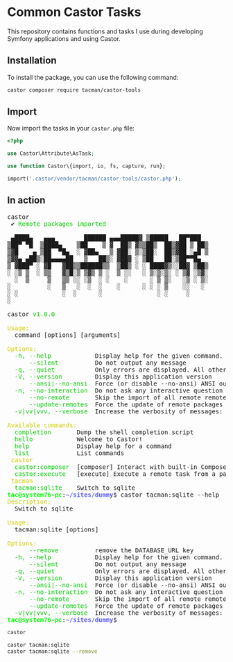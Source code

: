# Common Castor Tasks

This repository contains functions and tasks I use during developing Symfony applications and using Castor.

## Installation

To install the package, you can use the following command:

```bash
castor composer require tacman/castor-tools
```

## Import

Now import the tasks in your `castor.php` file:

```php
<?php

use Castor\Attribute\AsTask;

use function Castor\{import, io, fs, capture, run};

import('.castor/vendor/tacman/castor-tools/castor.php');
```
## In action

<pre>castor
 ✔ <font color="#00CD00">Remote packages imported</font>

 ▄████▄   ▄▄▄        ██████ ▄▄▄█████▓ ▒█████   ██▀███
▒██▀ ▀█  ▒████▄    ▒██    ▒ ▓  ██▒ ▓▒▒██▒  ██▒▓██ ▒ ██▒
▒▓█    ▄ ▒██  ▀█▄  ░ ▓██▄   ▒ ▓██░ ▒░▒██░  ██▒▓██ ░▄█ ▒
▒▓▓▄ ▄██▒░██▄▄▄▄██   ▒   ██▒░ ▓██▓ ░ ▒██   ██░▒██▀▀█▄
▒ ▓███▀ ░ ▓█   ▓██▒▒██████▒▒  ▒██▒ ░ ░ ████▓▒░░██▓ ▒██▒
░ ░▒ ▒  ░ ▒▒   ▓▒█░▒ ▒▓▒ ▒ ░  ▒ ░░   ░ ▒░▒░▒░ ░ ▒▓ ░▒▓░
  ░  ▒     ▒   ▒▒ ░░ ░▒  ░ ░    ░      ░ ▒ ▒░   ░▒ ░ ▒░
░          ░   ▒   ░  ░  ░    ░      ░ ░ ░ ▒    ░░   ░
░ ░            ░  ░      ░               ░ ░     ░
░

castor <font color="#00CD00">v1.0.0</font>

<font color="#CDCD00">Usage:</font>
  command [options] [arguments]

<font color="#CDCD00">Options:</font>
  <font color="#00CD00">-h, --help</font>            Display help for the given command. When no command is given display help for the <font color="#00CD00">list</font> command
  <font color="#00CD00">    --silent</font>          Do not output any message
  <font color="#00CD00">-q, --quiet</font>           Only errors are displayed. All other output is suppressed
  <font color="#00CD00">-V, --version</font>         Display this application version
  <font color="#00CD00">    --ansi|--no-ansi</font>  Force (or disable --no-ansi) ANSI output
  <font color="#00CD00">-n, --no-interaction</font>  Do not ask any interactive question
  <font color="#00CD00">    --no-remote</font>       Skip the import of all remote remote packages
  <font color="#00CD00">    --update-remotes</font>  Force the update of remote packages
  <font color="#00CD00">-v|vv|vvv, --verbose</font>  Increase the verbosity of messages: 1 for normal output, 2 for more verbose output and 3 for debug

<font color="#CDCD00">Available commands:</font>
  <font color="#00CD00">completion</font>       Dump the shell completion script
  <font color="#00CD00">hello</font>            Welcome to Castor!
  <font color="#00CD00">help</font>             Display help for a command
  <font color="#00CD00">list</font>             List commands
 <font color="#CDCD00">castor</font>
  <font color="#00CD00">castor:composer</font>  [composer] Interact with built-in Composer for castor
  <font color="#00CD00">castor:execute</font>   [execute] Execute a remote task from a packagist directory
 <font color="#CDCD00">tacman</font>
  <font color="#00CD00">tacman:sqlite</font>    Switch to sqlite
<font color="#00FF00"><b>tac@system76-pc</b></font>:<font color="#5C5CFF"><b>~/sites/dummy</b></font>$ castor tacman:sqlite --help
<font color="#CDCD00">Description:</font>
  Switch to sqlite

<font color="#CDCD00">Usage:</font>
  tacman:sqlite [options]

<font color="#CDCD00">Options:</font>
  <font color="#00CD00">    --remove</font>          remove the DATABASE_URL key
  <font color="#00CD00">-h, --help</font>            Display help for the given command. When no command is given display help for the <font color="#00CD00">list</font> command
  <font color="#00CD00">    --silent</font>          Do not output any message
  <font color="#00CD00">-q, --quiet</font>           Only errors are displayed. All other output is suppressed
  <font color="#00CD00">-V, --version</font>         Display this application version
  <font color="#00CD00">    --ansi|--no-ansi</font>  Force (or disable --no-ansi) ANSI output
  <font color="#00CD00">-n, --no-interaction</font>  Do not ask any interactive question
  <font color="#00CD00">    --no-remote</font>       Skip the import of all remote remote packages
  <font color="#00CD00">    --update-remotes</font>  Force the update of remote packages
  <font color="#00CD00">-v|vv|vvv, --verbose</font>  Increase the verbosity of messages: 1 for normal output, 2 for more verbose output and 3 for debug
<font color="#00FF00"><b>tac@system76-pc</b></font>:<font color="#5C5CFF"><b>~/sites/dummy</b></font>$ 
</pre>

```bash
castor
```
```bash
castor tacman:sqlite
castor tacman:sqlite --remove
```

